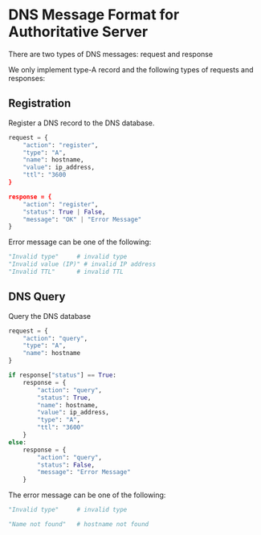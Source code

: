 # DNS Message Format for Authoritative Server

There are two types of DNS messages: request and response

We only implement type-A record and the following types of requests and responses:

## Registration

Register a DNS record to the DNS database.

```python 
request = {
    "action": "register",
    "type": "A",
    "name": hostname,
    "value": ip_address,
    "ttl": "3600
}

response = {
    "action": "register",
    "status": True | False,
    "message": "OK" | "Error Message"
}
```

Error message can be one of the following:
```python
"Invalid type"     # invalid type
"Invalid value (IP)" # invalid IP address
"Invalid TTL"      # invalid TTL
```

## DNS Query

Query the DNS database

```python
request = {
    "action": "query",
    "type": "A",
    "name": hostname
}

if response["status"] == True:
    response = {
        "action": "query",
        "status": True,
        "name": hostname,
        "value": ip_address,
        "type": "A",
        "ttl": "3600"
    }
else:
    response = {
        "action": "query",
        "status": False,
        "message": "Error Message"
    }
```

The error message can be one of the following:

```python
"Invalid type"     # invalid type

"Name not found"   # hostname not found
```